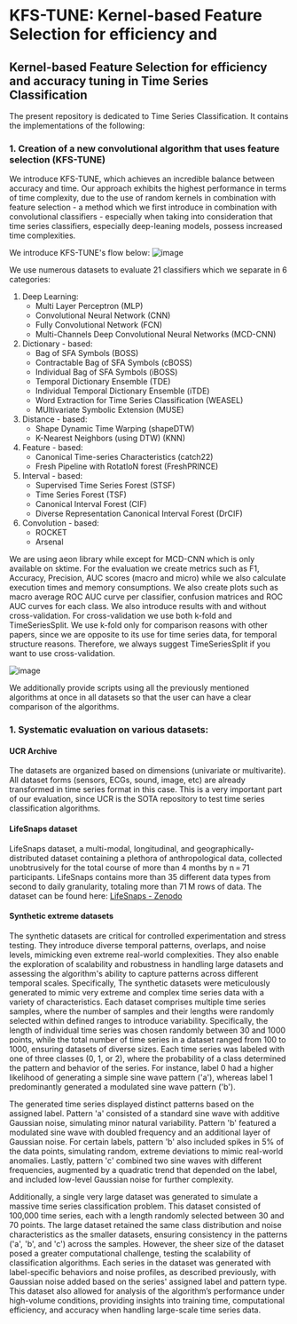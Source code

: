 # KFS-TUNE: Kernel-based Feature Selection for efficiency and
## Kernel-based Feature Selection for efficiency and accuracy tuning in Time Series Classification


The present repository is dedicated to Time Series Classification. It contains the implementations of the following:

### 1. Creation of a new convolutional algorithm that uses feature selection **(KFS-TUNE)**
  We introduce KFS-TUNE, which achieves an incredible balance between accuracy and time. Our approach exhibits the highest performance in terms of time complexity, due to the use of random kernels in
  combination with feature selection - a method which we first introduce in combination with convolutional classifiers - especially when taking into consideration that time series
  classifiers, especially deep-leaning models, possess increased time complexities.

  We introduce KFS-TUNE's flow below:
![image](https://github.com/user-attachments/assets/dcd74a1f-e6ee-4be0-ad39-fed48ecde109)


We use numerous datasets to evaluate 21 classifiers which we separate in 6 categories:
   1. Deep Learning:
      * Multi Layer Perceptron (MLP)
      * Convolutional Neural Network (CNN)
      * Fully Convolutional Network (FCN)
      * Multi-Channels Deep Convolutional Neural Networks (MCD-CNN)
   2. Dictionary - based:
      * Bag of SFA Symbols (BOSS)
      * Contractable Bag of SFA Symbols (cBOSS)
      * Individual Bag of SFA Symbols (iBOSS)
      * Temporal Dictionary Ensemble (TDE)
      * Individual Temporal Dictionary Ensemble (iTDE)
      * Word Extraction for Time Series Classification (WEASEL)
      * MUltivariate Symbolic Extension (MUSE)
   3. Distance - based:
      * Shape Dynamic Time Warping (shapeDTW)
      * K-Nearest Neighbors (using DTW) (KNN)
   4. Feature - based:
      * Canonical Time-series Characteristics (catch22)
      * Fresh Pipeline with RotatIoN forest (FreshPRINCE)
   5. Interval - based:
      * Supervised Time Series Forest (STSF)
      * Time Series Forest (TSF)
      * Canonical Interval Forest (CIF)
      * Diverse Representation Canonical Interval Forest (DrCIF)
   6. Convolution - based:
      * ROCKET
      * Arsenal

  We are using aeon library while except for MCD-CNN which is only available on sktime.
  For the evaluation we create metrics such as F1, Accuracy, Precision, AUC scores (macro and micro) while we also calculate execution times and memory consumptions.
  We also create plots such as macro average ROC AUC curve per classifier, confusion matrices and ROC AUC curves for each class.
  We also introduce results with and without cross-validation. For cross-validation we use both k-fold and TimeSeriesSplit. We use k-fold only for comparison reasons with other papers,
  since we are opposite to its use for time series data, for temporal structure reasons. Therefore, we always suggest TimeSeriesSplit if you want to use cross-validation.

![image](https://github.com/user-attachments/assets/b610bc5b-a30c-4e1d-b51e-06350ff725ef)

  We additionally provide scripts using all the previously mentioned algorithms at once in all datasets so that the user can have a clear comparison of the algorithms.

  
### 1. Systematic evaluation on various datasets:
#### UCR Archive
The datasets are organized based on dimensions (univariate or multivarite). All dataset forms (sensors, ECGs, sound, image, etc) are already transformed in time series format in this case. This is a very important part of our evaluation, since UCR is the SOTA repository to test time series classification algorithms.
    

#### LifeSnaps dataset
LifeSnaps dataset, a multi-modal, longitudinal, and geographically-distributed dataset containing a plethora of anthropological data, collected unobtrusively for the total course of more than 4 months by n = 71 participants. LifeSnaps contains more than 35 different data types from second to daily granularity, totaling more than 71 M rows of data.
The dataset can be found here: [LifeSnaps - Zenodo](https://www.nature.com/articles/s41597-022-01764-x)


#### Synthetic extreme datasets
The synthetic datasets are critical for controlled experimentation and stress testing. They introduce diverse temporal patterns, overlaps, and noise levels, mimicking even extreme real-world complexities. They also enable the exploration of scalability and robustness in handling large datasets and assessing the algorithm's ability to capture patterns across different temporal scales.
Specifically, The synthetic datasets were meticulously generated to mimic very extreme and complex time series data with a variety of characteristics. Each dataset comprises multiple time series samples, where the number of samples and their lengths were randomly selected within defined ranges to introduce variability. Specifically, the length of individual time series was chosen randomly between 30 and 1000 points, while the total number of time series in a dataset ranged from 100 to 1000, ensuring datasets of diverse sizes. Each time series was labeled with one of three classes (0, 1, or 2), where the probability of a class determined the pattern and behavior of the series. For instance, label 0 had a higher likelihood of generating a simple sine wave pattern ('a'), whereas label 1 predominantly generated a modulated sine wave pattern ('b').

The generated time series displayed distinct patterns based on the assigned label. Pattern 'a' consisted of a standard sine wave with additive Gaussian noise, simulating minor natural variability. Pattern 'b' featured a modulated sine wave with doubled frequency and an additional layer of Gaussian noise. For certain labels, pattern 'b' also included spikes in 5% of the data points, simulating random, extreme deviations to mimic real-world anomalies. Lastly, pattern 'c' combined two sine waves with different frequencies, augmented by a quadratic trend that depended on the label, and included low-level Gaussian noise for further complexity.

Additionally, a single very large dataset was generated to simulate a massive time series classification problem. This dataset consisted of 100,000 time series, each with a length randomly selected between 30 and 70 points. The large dataset retained the same class distribution and noise characteristics as the smaller datasets, ensuring consistency in the patterns ('a', 'b', and 'c') across the samples. However, the sheer size of the dataset posed a greater computational challenge, testing the scalability of classification algorithms. Each series in the dataset was generated with label-specific behaviors and noise profiles, as described previously, with Gaussian noise added based on the series' assigned label and pattern type. This dataset also allowed for analysis of the algorithm’s performance under high-volume conditions, providing insights into training time, computational efficiency, and accuracy when handling large-scale time series data.
